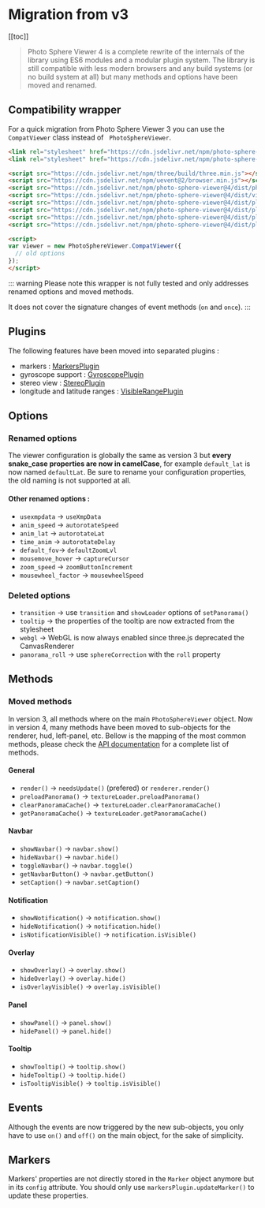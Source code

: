 # Migration from v3

[[toc]]

> Photo Sphere Viewer 4 is a complete rewrite of the internals of the library using ES6 modules and a modular plugin system. The library is still compatible with less modern browsers and any build systems (or no build system at all) but many methods and options have been moved and renamed.

## Compatibility wrapper

For a quick migration from Photo Sphere Viewer 3 you can use the `CompatViewer` class instead of ` PhotoSphereViewer`.

```html
<link rel="stylesheet" href="https://cdn.jsdelivr.net/npm/photo-sphere-viewer@4/dist/photo-sphere-viewer.min.css"/>
<link rel="stylesheet" href="https://cdn.jsdelivr.net/npm/photo-sphere-viewer@4/dist/plugins/markers.min.css"/>

<script src="https://cdn.jsdelivr.net/npm/three/build/three.min.js"></script>
<script src="https://cdn.jsdelivr.net/npm/uevent@2/browser.min.js"></script>
<script src="https://cdn.jsdelivr.net/npm/photo-sphere-viewer@4/dist/photo-sphere-viewer.min.js"></script>
<script src="https://cdn.jsdelivr.net/npm/photo-sphere-viewer@4/dist/viewer-compat.min.js"></script>
<script src="https://cdn.jsdelivr.net/npm/photo-sphere-viewer@4/dist/plugins/markers.min.js"></script>
<script src="https://cdn.jsdelivr.net/npm/photo-sphere-viewer@4/dist/plugins/gyroscope.min.js"></script>
<script src="https://cdn.jsdelivr.net/npm/photo-sphere-viewer@4/dist/plugins/stereo.min.js"></script>
<script src="https://cdn.jsdelivr.net/npm/photo-sphere-viewer@4/dist/plugins/visible-range.min.js"></script>

<script>
var viewer = new PhotoSphereViewer.CompatViewer({
  // old options
});
</script>
```

::: warning
Please note this wrapper is not fully tested and only addresses renamed options and moved methods.

It does not cover the signature changes of event methods (`on` and `once`).
:::


## Plugins

The following features have been moved into separated plugins :
 - markers : [MarkersPlugin](../plugins/plugin-markers.md)
 - gyroscope support : [GyroscopePlugin](../plugins/plugin-gyroscope.md)
 - stereo view : [StereoPlugin](../plugins/plugin-stereo.md)
 - longitude and latitude ranges : [VisibleRangePlugin](../plugins/plugin-visible-range.md)


## Options

### Renamed options

The viewer configuration is globally the same as version 3 but **every snake_case properties are now in camelCase**, for example `default_lat` is now named `defaultLat`.
Be sure to rename your configuration properties, the old naming is not supported at all.

#### Other renamed options :

- `usexmpdata` → `useXmpData`
- `anim_speed` → `autorotateSpeed`
- `anim_lat` → `autorotateLat`
- `time_anim` → `autorotateDelay`
- `default_fov`→ `defaultZoomLvl`
- `mousemove_hover` → `captureCursor`
- `zoom_speed` → `zoomButtonIncrement`
- `mousewheel_factor` → `mousewheelSpeed`

### Deleted options

- `transition` → use `transition` and `showLoader` options of `setPanorama()`
- `tooltip` → the properties of the tooltip are now extracted from the stylesheet
- `webgl` → WebGL is now always enabled since three.js deprecated the CanvasRenderer
- `panorama_roll` → use `sphereCorrection` with the `roll` property


## Methods

### Moved methods

In version 3, all methods where on the main `PhotoSphereViewer` object. Now in version 4, many methods have been moved to sub-objects for the renderer, hud, left-panel, etc.
Bellow is the mapping of the most common methods, please check the [API documentation](https://photo-sphere-viewer.js.org/api/) for a complete list of methods.

#### General

- `render()` → `needsUpdate()` (prefered) or `renderer.render()`
- `preloadPanorama()` → `textureLoader.preloadPanorama()`
- `clearPanoramaCache()` → `textureLoader.clearPanoramaCache()`
- `getPanoramaCache()` → `textureLoader.getPanoramaCache()`

#### Navbar

- `showNavbar()` → `navbar.show()`
- `hideNavbar()` → `navbar.hide()`
- `toggleNavbar()` → `navbar.toggle()`
- `getNavbarButton()` → `navbar.getButton()`
- `setCaption()` → `navbar.setCaption()`

#### Notification

- `showNotification()` → `notification.show()`
- `hideNotification()` → `notification.hide()`
- `isNotificationVisible()` → `notification.isVisible()`

#### Overlay

- `showOverlay()` → `overlay.show()`
- `hideOverlay()` → `overlay.hide()`
- `isOverlayVisible()` → `overlay.isVisible()`

#### Panel

- `showPanel()` → `panel.show()`
- `hidePanel()` → `panel.hide()`

#### Tooltip

- `showTooltip()` → `tooltip.show()`
- `hideTooltip()` → `tooltip.hide()`
- `isTooltipVisible()` → `tooltip.isVisible()`


## Events

Although the events are now triggered by the new sub-objects, you only have to use `on()` and `off()` on the main object, for the sake of simplicity.


## Markers

Markers' properties are not directly stored in the `Marker` object anymore but in its `config` attribute. You should only use `markersPlugin.updateMarker()` to update these properties.
